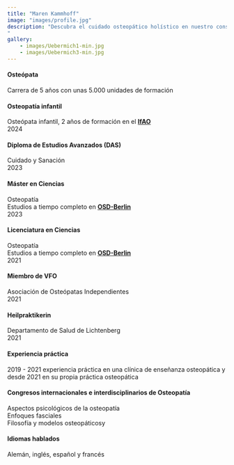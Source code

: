 ```yaml
---
title: "Maren Kammhoff"
image: "images/profile.jpg"
description: "Descubra el cuidado osteopático holístico en nuestro consultorio de Berlín. Especializados en dolor crónico, lesiones agudas y bienestar general, ofrecemos tratamientos personalizados en un entorno acogedor. Visítenos para recibir servicios de osteopatía expertos adaptados a sus necesidades.
"
gallery: 
    - images/Uebermich1-min.jpg
    - images/Uebermich3-min.jpg
---
```


#### Osteópata
Carrera de 5 años con unas 5.000 unidades de formación 

#### Osteopatía infantil <br>
Osteópata infantil, 2 años de formación en el **[IfAO](https://www.ifaop.com/postgraduatkurse/kursuebersicht/ "kinderosteopathische Ausbildung")** <br>
2024

#### Diploma de Estudios Avanzados (DAS) <br>
Cuidado y Sanación <br>
2023
   
#### Máster en Ciencias
Osteopatía <br> 
Estudios a tiempo completo en **[OSD-Berlin](https://www.osteopathie-schule.de/ "Studium an der OSD")**  <br>
2023
  
#### Licenciatura en Ciencias  
Osteopatía <br>
Estudios a tiempo completo en **[OSD-Berlin](https://www.osteopathie-schule.de/ "Studium an der OSD")**  <br>
2021
  
#### Miembro de VFO
Asociación de Osteópatas Independientes <br>
2021
  
#### Heilpraktikerin
Departamento de Salud de Lichtenberg  <br>
2021

#### Experiencia práctica <br>
2019 - 2021 experiencia práctica en una clínica de enseñanza osteopática y desde 2021 en su propia práctica osteopática  

#### Congresos internacionales e interdisciplinarios de Osteopatía 
Aspectos psicológicos de la osteopatía<br>
Enfoques fasciales <br>
Filosofía y modelos osteopáticosy <br>

#### Idiomas hablados <br>
Alemán, inglés, español y francés